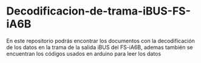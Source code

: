 # Decodificacion-de-trama-iBUS-FS-iA6B
En este repositorio podrás encontrar los documentos con la decodificación de los datos en la trama de la salida iBUS del FS-iA6B, ademas también se encuentran los códigos usados en arduino para leer los datos
